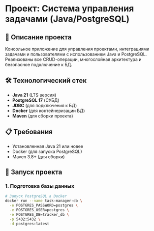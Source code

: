 # Проект: Система управления задачами (Java/PostgreSQL)

## 📌 Описание проекта
Консольное приложение для управления проектами, интеграциями задачами и пользователями с использованием Java и PostgreSQL. Реализованы все CRUD-операции, многослойная архитектура и безопасное подключение к БД.

## 🛠 Технологический стек
- **Java 21** (LTS версия)
- **PostgreSQL 17** (СУБД)
- **JDBC** (для подключения к БД)
- **Docker** (для контейнеризации БД)
- **Maven** (для сборки проекта)

## 📋 Требования
- Установленная Java 21 или новее
- Docker (для запуска PostgreSQL)
- Maven 3.8+ (для сборки)

## 🚀 Запуск проекта

### 1. Подготовка базы данных
```bash
# Запуск PostgreSQL в Docker
docker run --name task-manager-db \
  -e POSTGRES_PASSWORD=postgres \
  -e POSTGRES_USER=postgres \
  -e POSTGRES_DB=tracker_db \
  -p 5432:5432 \
  -d postgres:latest
```

